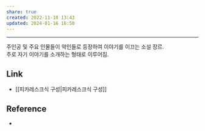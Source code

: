 ```yaml
---  
share: true  
created: 2022-11-18 13:43  
updated: 2024-01-16 16:58  
---  
```

  
---  
  
주인공 및 주요 인물들이 악인들로 등장하여 이야기를 이끄는 소설 장르.    
주로 자기 이야기를 소개하는 형태로 이루어짐.  
  
  
## Link  
- [[피카레스크식 구성|피카레스크식 구성]]  
  
  
## Reference  
- 